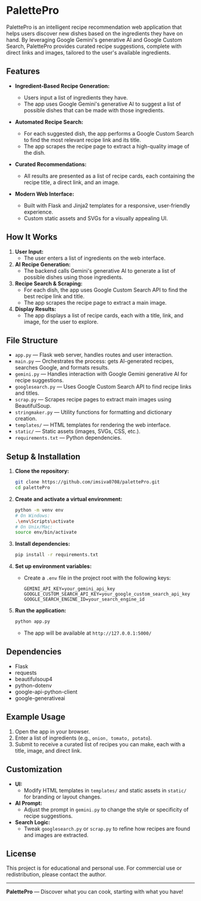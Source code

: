 # PalettePro

PalettePro is an intelligent recipe recommendation web application that helps users discover new dishes based on the ingredients they have on hand. By leveraging Google Gemini's generative AI and Google Custom Search, PalettePro provides curated recipe suggestions, complete with direct links and images, tailored to the user's available ingredients.

## Features

- **Ingredient-Based Recipe Generation:**

  - Users input a list of ingredients they have.
  - The app uses Google Gemini's generative AI to suggest a list of possible dishes that can be made with those ingredients.

- **Automated Recipe Search:**

  - For each suggested dish, the app performs a Google Custom Search to find the most relevant recipe link and its title.
  - The app scrapes the recipe page to extract a high-quality image of the dish.

- **Curated Recommendations:**

  - All results are presented as a list of recipe cards, each containing the recipe title, a direct link, and an image.

- **Modern Web Interface:**
  - Built with Flask and Jinja2 templates for a responsive, user-friendly experience.
  - Custom static assets and SVGs for a visually appealing UI.

## How It Works

1. **User Input:**
   - The user enters a list of ingredients on the web interface.
2. **AI Recipe Generation:**
   - The backend calls Gemini's generative AI to generate a list of possible dishes using those ingredients.
3. **Recipe Search & Scraping:**
   - For each dish, the app uses Google Custom Search API to find the best recipe link and title.
   - The app scrapes the recipe page to extract a main image.
4. **Display Results:**
   - The app displays a list of recipe cards, each with a title, link, and image, for the user to explore.

## File Structure

- `app.py` — Flask web server, handles routes and user interaction.
- `main.py` — Orchestrates the process: gets AI-generated recipes, searches Google, and formats results.
- `gemini.py` — Handles interaction with Google Gemini generative AI for recipe suggestions.
- `googlesearch.py` — Uses Google Custom Search API to find recipe links and titles.
- `scrap.py` — Scrapes recipe pages to extract main images using BeautifulSoup.
- `stringmaker.py` — Utility functions for formatting and dictionary creation.
- `templates/` — HTML templates for rendering the web interface.
- `static/` — Static assets (images, SVGs, CSS, etc.).
- `requirements.txt` — Python dependencies.

## Setup & Installation

1. **Clone the repository:**

   ```sh
   git clone https://github.com/imsiva0708/palettePro.git
   cd palettePro
   ```

2. **Create and activate a virtual environment:**

   ```sh
   python -m venv env
   # On Windows:
   .\env\Scripts\activate
   # On Unix/Mac:
   source env/bin/activate
   ```

3. **Install dependencies:**

   ```sh
   pip install -r requirements.txt
   ```

4. **Set up environment variables:**

   - Create a `.env` file in the project root with the following keys:
     ```env
     GEMINI_API_KEY=your_gemini_api_key
     GOOGLE_CUSTOM_SEARCH_API_KEY=your_google_custom_search_api_key
     GOOGLE_SEARCH_ENGINE_ID=your_search_engine_id
     ```

5. **Run the application:**
   ```sh
   python app.py
   ```
   - The app will be available at `http://127.0.0.1:5000/`

## Dependencies

- Flask
- requests
- beautifulsoup4
- python-dotenv
- google-api-python-client
- google-generativeai

## Example Usage

1. Open the app in your browser.
2. Enter a list of ingredients (e.g., `onion, tomato, potato`).
3. Submit to receive a curated list of recipes you can make, each with a title, image, and direct link.

## Customization

- **UI:**
  - Modify HTML templates in `templates/` and static assets in `static/` for branding or layout changes.
- **AI Prompt:**
  - Adjust the prompt in `gemini.py` to change the style or specificity of recipe suggestions.
- **Search Logic:**
  - Tweak `googlesearch.py` or `scrap.py` to refine how recipes are found and images are extracted.

## License

This project is for educational and personal use. For commercial use or redistribution, please contact the author.

---

**PalettePro** — Discover what you can cook, starting with what you have!
